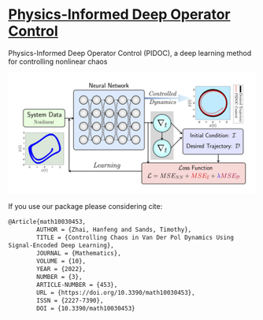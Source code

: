 # [Physics-Informed Deep Operator Control](https://arxiv.org/abs/2112.14707)
Physics-Informed Deep Operator Control (PIDOC), a deep learning method for controlling nonlinear chaos

![schematic view of Physics-Informed Deep Operator Control](/doc/PINC_schematic.jpg)

If you use our package please considering cite:
~~~
@Article{math10030453,
        AUTHOR = {Zhai, Hanfeng and Sands, Timothy},
        TITLE = {Controlling Chaos in Van Der Pol Dynamics Using Signal-Encoded Deep Learning},
        JOURNAL = {Mathematics},
        VOLUME = {10},
        YEAR = {2022},
        NUMBER = {3},
        ARTICLE-NUMBER = {453},
        URL = {https://doi.org/10.3390/math10030453},
        ISSN = {2227-7390},
        DOI = {10.3390/math10030453}
~~~

